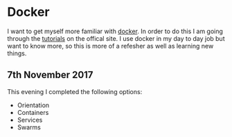 # Docker

I want to get myself more familiar with [docker](https://www.docker.com). In order to do this I am 
going through the [tutorials](https://docs.docker.com/get-started/) on the offical site. I use docker in my day
to day job but want to know more, so this is more of a refesher as well
as learning new things.

## 7th November 2017

This evening I completed the following options:

- Orientation
- Containers
- Services
- Swarms
